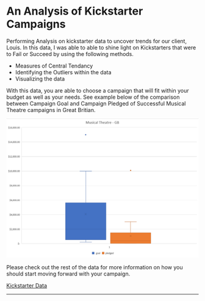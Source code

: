 # An Analysis of Kickstarter Campaigns
Performing Analysis on kickstarter data to uncover trends for our client, Louis. In this data, I was able to able to shine light on Kickstarters that were to Fail or Succeed by using the following methods.

* Measures of Central Tendancy
* Identifying the Outliers within the data
* Visualizing the data

With this data, you are able to choose a campaign that will fit within your budget as well as your needs. See example below of the comparison between Campaign Goal and Campaign Pledged of Successful Musical Theatre campaigns in Great Britian.

![Musical Theatre - GB](GoalvsPledge_Comparison.png)

Please check out the rest of the data for more information on how you should start moving forward with your campaign.

[Kickstarter Data](https://github.com/JGarza4903/Kickstarter-Analysis/blob/4f1760bc97eddbc64967a2260f3429218c03708b/Successful%20US%20Kickstarters/Successful%20US%20Kickstarters.xlsx)

---
